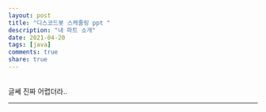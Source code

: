 ```yaml
---
layout: post
title: "디스코드봇 스케줄링 ppt "
description: "내 파트 소개"
date: 2021-04-20
tags: [java]
comments: true
share: true
---
```


<br>
글쎄 진짜 어렵더라..

---
